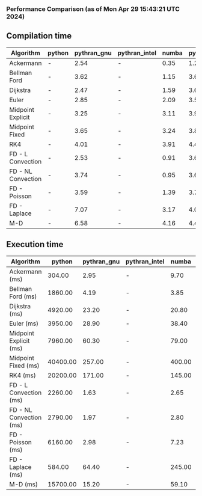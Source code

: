 ### Performance Comparison (as of Mon Apr 29 15:43:21 UTC 2024)
## Compilation time
Algorithm                 | python                    | pythran_gnu               | pythran_intel             | numba                     | pyccel_fortran_gnu        | pyccel_c_gnu              | pyccel_fortran_intel      | pyccel_c_intel           
------------------------- | ------------------------- | ------------------------- | ------------------------- | ------------------------- | ------------------------- | ------------------------- | ------------------------- | -------------------------
Ackermann                 | -                         | 2.54                      | -                         | 0.35                      | 1.28                      | 1.26                      | 1.37                      | 1.38                     
Bellman Ford              | -                         | 3.62                      | -                         | 1.15                      | 3.67                      | 3.90                      | 3.76                      | 4.37                     
Dijkstra                  | -                         | 2.47                      | -                         | 1.59                      | 3.67                      | 3.92                      | 3.87                      | 4.43                     
Euler                     | -                         | 2.85                      | -                         | 2.09                      | 3.56                      | 3.91                      | 3.73                      | 4.41                     
Midpoint Explicit         | -                         | 3.25                      | -                         | 3.11                      | 3.91                      | 4.25                      | 4.04                      | 4.74                     
Midpoint Fixed            | -                         | 3.65                      | -                         | 3.24                      | 3.87                      | 4.28                      | 4.07                      | 4.77                     
RK4                       | -                         | 4.01                      | -                         | 3.91                      | 4.41                      | 4.67                      | 4.63                      | 5.24                     
FD - L Convection         | -                         | 2.53                      | -                         | 0.91                      | 3.64                      | 4.07                      | 3.87                      | 4.57                     
FD - NL Convection        | -                         | 3.74                      | -                         | 0.95                      | 3.66                      | 3.98                      | 3.88                      | 4.56                     
FD - Poisson              | -                         | 3.59                      | -                         | 1.39                      | 3.76                      | 4.06                      | 4.34                      | 4.51                     
FD - Laplace              | -                         | 7.07                      | -                         | 3.17                      | 4.09                      | 4.44                      | 4.35                      | 4.88                     
M-D                       | -                         | 6.58                      | -                         | 4.16                      | 4.41                      | 4.57                      | 4.64                      | 5.39                     

## Execution time
Algorithm                 | python                    | pythran_gnu               | pythran_intel             | numba                     | pyccel_fortran_gnu        | pyccel_c_gnu              | pyccel_fortran_intel      | pyccel_c_intel           
------------------------- | ------------------------- | ------------------------- | ------------------------- | ------------------------- | ------------------------- | ------------------------- | ------------------------- | -------------------------
Ackermann (ms)            | 304.00                    | 2.95                      | -                         | 9.70                      | 1.50                      | 1.54                      | 9.02                      | 3.93                     
Bellman Ford (ms)         | 1860.00                   | 4.19                      | -                         | 3.85                      | 2.97                      | 5.96                      | 4.29                      | 18.60                    
Dijkstra (ms)             | 4920.00                   | 23.20                     | -                         | 20.80                     | 18.50                     | 30.00                     | 24.50                     | 22.60                    
Euler (ms)                | 3950.00                   | 28.90                     | -                         | 38.40                     | 14.90                     | 144.00                    | 15.20                     | 128.00                   
Midpoint Explicit (ms)    | 7960.00                   | 60.30                     | -                         | 79.00                     | 22.80                     | 280.00                    | 16.40                     | 252.00                   
Midpoint Fixed (ms)       | 40400.00                  | 257.00                    | -                         | 400.00                    | 74.40                     | 1390.00                   | 61.60                     | 1230.00                  
RK4 (ms)                  | 20200.00                  | 171.00                    | -                         | 145.00                    | 34.20                     | 488.00                    | 38.60                     | 404.00                   
FD - L Convection (ms)    | 2260.00                   | 1.63                      | -                         | 2.65                      | 1.47                      | 1.63                      | 1.52                      | 3.69                     
FD - NL Convection (ms)   | 2790.00                   | 1.97                      | -                         | 2.80                      | 1.69                      | 2.20                      | 1.51                      | 3.75                     
FD - Poisson (ms)         | 6160.00                   | 2.98                      | -                         | 7.23                      | 2.79                      | 3.80                      | 2.67                      | 7.61                     
FD - Laplace (ms)         | 584.00                    | 64.40                     | -                         | 245.00                    | 58.30                     | 255.00                    | 59.30                     | 322.00                   
M-D (ms)                  | 15700.00                  | 15.20                     | -                         | 59.10                     | 54.20                     | 59.30                     | 78.30                     | 61.70                    
